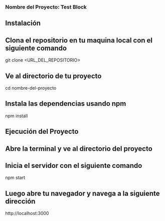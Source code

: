 ### Nombre del Proyecto: Test Block

## Instalación

## Clona el repositorio en tu maquina local con el siguiente comando

git clone <URL_DEL_REPOSITORIO>

## Ve al directorio de tu proyecto

cd nombre-del-proyecto

## Instala las dependencias usando npm

npm install

## Ejecución del Proyecto

## Abre la terminal y ve al directorio del proyecto

## Inicia el servidor con el siguiente comando

npm start

## Luego abre tu navegador y navega a la siguiente dirección

http://localhost:3000

